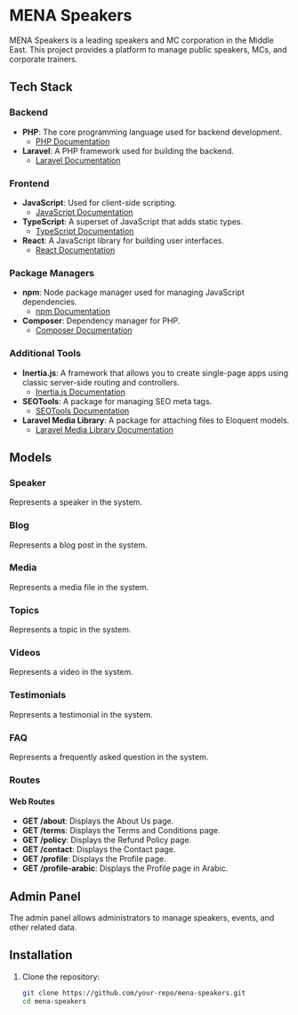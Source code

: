 # MENA Speakers

MENA Speakers is a leading speakers and MC corporation in the Middle East. This project provides a platform to manage public speakers, MCs, and corporate trainers.

## Tech Stack

### Backend
- **PHP**: The core programming language used for backend development.
  - [PHP Documentation](https://www.php.net/docs.php)
- **Laravel**: A PHP framework used for building the backend.
  - [Laravel Documentation](https://laravel.com/docs)

### Frontend
- **JavaScript**: Used for client-side scripting.
  - [JavaScript Documentation](https://developer.mozilla.org/en-US/docs/Web/JavaScript)
- **TypeScript**: A superset of JavaScript that adds static types.
  - [TypeScript Documentation](https://www.typescriptlang.org/docs/)
- **React**: A JavaScript library for building user interfaces.
  - [React Documentation](https://reactjs.org/docs/getting-started.html)

### Package Managers
- **npm**: Node package manager used for managing JavaScript dependencies.
  - [npm Documentation](https://docs.npmjs.com/)
- **Composer**: Dependency manager for PHP.
  - [Composer Documentation](https://getcomposer.org/doc/)

### Additional Tools
- **Inertia.js**: A framework that allows you to create single-page apps using classic server-side routing and controllers.
  - [Inertia.js Documentation](https://inertiajs.com/)
- **SEOTools**: A package for managing SEO meta tags.
  - [SEOTools Documentation](https://github.com/artesaos/seotools)
- **Laravel Media Library**: A package for attaching files to Eloquent models.
  - [Laravel Media Library Documentation](https://spatie.be/docs/laravel-medialibrary/v9/introduction)

## Models

### Speaker
Represents a speaker in the system.

### Blog
Represents a blog post in the system.

### Media
Represents a media file in the system.

### Topics
Represents a topic in the system.

### Videos
Represents a video in the system.

### Testimonials
Represents a testimonial in the system.

### FAQ
Represents a frequently asked question in the system.

### Routes

#### Web Routes
- **GET /about**: Displays the About Us page.
- **GET /terms**: Displays the Terms and Conditions page.
- **GET /policy**: Displays the Refund Policy page.
- **GET /contact**: Displays the Contact page.
- **GET /profile**: Displays the Profile page.
- **GET /profile-arabic**: Displays the Profile page in Arabic.

## Admin Panel
The admin panel allows administrators to manage speakers, events, and other related data.

## Installation

1. Clone the repository:
   ```sh
   git clone https://github.com/your-repo/mena-speakers.git
   cd mena-speakers
